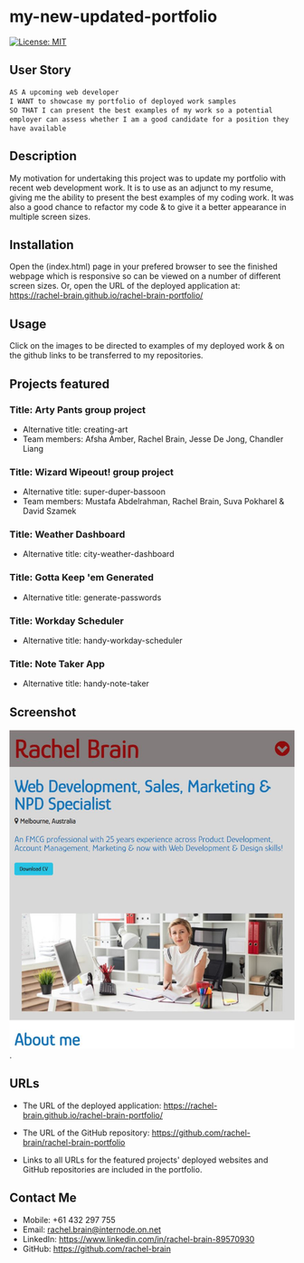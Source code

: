 # my-new-updated-portfolio


[![License: MIT](https://img.shields.io/badge/License-MIT-yellow.svg)](https://opensource.org/licenses/MIT)

## User Story

```
AS A upcoming web developer
I WANT to showcase my portfolio of deployed work samples
SO THAT I can present the best examples of my work so a potential employer can assess whether I am a good candidate for a position they have available
```

## Description
My motivation for undertaking this project was to update my portfolio with recent web development work.  It is to use as an adjunct to my resume, giving me the ability to present the best examples of my coding work.  It was also a good chance to refactor my code & to give it a better appearance in multiple screen sizes.

## Installation
Open the (index.html) page in your prefered browser to see the finished webpage which is responsive so can be viewed on a number of different screen sizes.  Or, open the URL of the deployed application at: https://rachel-brain.github.io/rachel-brain-portfolio/ 

## Usage
Click on the images to be directed to examples of my deployed work & on the github links to be transferred to my repositories.

## Projects featured
### Title: Arty Pants group project
* Alternative title: creating-art
* Team members: Afsha Amber, Rachel Brain, Jesse De Jong, Chandler Liang

### Title: Wizard Wipeout! group project
* Alternative title: super-duper-bassoon
* Team members: Mustafa Abdelrahman, Rachel Brain, Suva Pokharel & David Szamek

### Title: Weather Dashboard
* Alternative title: city-weather-dashboard

### Title: Gotta Keep 'em Generated
* Alternative title: generate-passwords

### Title: Workday Scheduler
* Alternative title: handy-workday-scheduler

### Title: Note Taker App
* Alternative title: handy-note-taker

## Screenshot
![Rachel Brain's portfolio webpage on a small screen is shown.](./assets/images/screenshot-of-portfolio-website-2021.09.JPG).

## URLs
* The URL of the deployed application:  https://rachel-brain.github.io/rachel-brain-portfolio/
* The URL of the GitHub repository:     https://github.com/rachel-brain/rachel-brain-portfolio

* Links to all URLs for the featured projects' deployed websites and GitHub repositories are included in the portfolio.

## Contact Me
* Mobile: +61 432 297 755
* Email: rachel.brain@internode.on.net
* LinkedIn: https://www.linkedin.com/in/rachel-brain-89570930
* GitHub: https://github.com/rachel-brain
